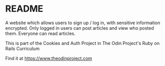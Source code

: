 # README
A website which allows users to sign up / log in, with sensitive information encrypted. Only logged in users can post articles and view who posted them. Everyone can read articles.

This is part of the Cookies and Auth Project in The Odin Project's Ruby on Rails Curriculum

Find it at https://www.theodinproject.com